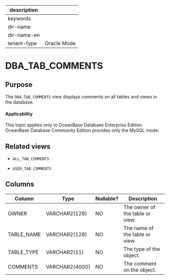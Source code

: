 |description||
|---|---|
|keywords||
|dir-name||
|dir-name-en||
|tenant-type|Oracle Mode|

# DBA_TAB_COMMENTS

## Purpose

The `DBA_TAB_COMMENTS` view displays comments on all tables and views in the database.

  <main id="notice" >
    <h4>Applicability</h4>
    <p>This topic applies only to OceanBase Database Enterprise Edition. OceanBase Database Community Edition provides only the MySQL mode. </p>
  </main>

## Related views

* `ALL_TAB_COMMENTS`

* `USER_TAB_COMMENTS`

## Columns

| **Column** | **Type** | **Nullable?** | **Description** |
|------------|----------------|----------------|----------|
| OWNER | VARCHAR2(128) | NO | The owner of the table or view. |
| TABLE_NAME | VARCHAR2(128) | NO | The name of the table or view. |
| TABLE_TYPE | VARCHAR2(11) | NO | The type of the object. |
| COMMENTS | VARCHAR2(4000) | NO | The comment on the object. |
